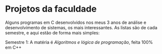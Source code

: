 # Projetos da faculdade
 
 Alguns  programas em C desenvolvidos nos meus 3 anos de análise e desenvolvimento de sistemas, os mais interessantes.
 As listas são de cada semestre, e aqui estão de forma mais simples: 

 Semestre 1: A matéria é *Algoritmos e lógica de programação*, feita 100% em C++
